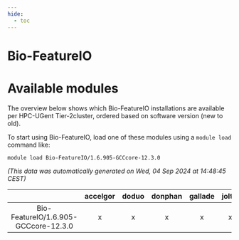 ```yaml
---
hide:
  - toc
---
```


Bio-FeatureIO
=============

# Available modules


The overview below shows which Bio-FeatureIO installations are available per HPC-UGent Tier-2cluster, ordered based on software version (new to old).

To start using Bio-FeatureIO, load one of these modules using a `module load` command like:

```shell
module load Bio-FeatureIO/1.6.905-GCCcore-12.3.0
```

*(This data was automatically generated on Wed, 04 Sep 2024 at 14:48:45 CEST)*  

| |accelgor|doduo|donphan|gallade|joltik|shinx|skitty|
| :---: | :---: | :---: | :---: | :---: | :---: | :---: | :---: |
|Bio-FeatureIO/1.6.905-GCCcore-12.3.0|x|x|x|x|x|x|x|
